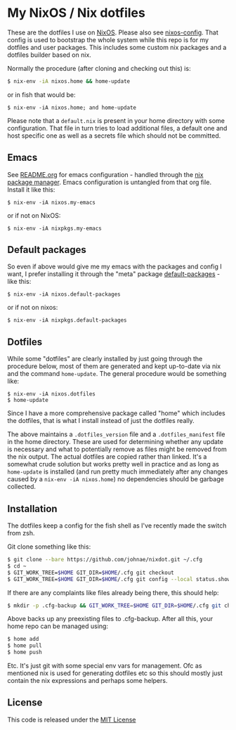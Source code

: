 # My NixOS / Nix dotfiles

These are the dotfiles I use on [NixOS](https://nixos.org). Please also see [nixos-config](https://github.com/johnae/nixos-config). That config is used to bootstrap the whole system while this repo is for my dotfiles and user packages. This includes some custom nix packages and a dotfiles builder based on nix.

Normally the procedure (after cloning and checking out this) is:

```sh
$ nix-env -iA nixos.home && home-update
```

or in fish that would be:
```fish
$ nix-env -iA nixos.home; and home-update
```

Please note that a `default.nix` is present in your home directory with some configuration. That file in turn tries to load additional files, a default one and host specific one as well as a secrets file which should not be committed.


## Emacs

See [README.org](.config/nixpkgs/packages/my-emacs/README.org) for emacs configuration - handled through the [nix package manager](https:nixos.org). Emacs configuration is untangled from that org file. Install it like this:

`$ nix-env -iA nixos.my-emacs`

or if not on NixOS:

`$ nix-env -iA nixpkgs.my-emacs`


## Default packages

So even if above would give me my emacs with the packages and config I want, I prefer installing it through the "meta" package [default-packages](.config/nixpkgs/overlays/default-packages.nix) - like this:

`$ nix-env -iA nixos.default-packages`

or if not on nixos:

`$ nix-env -iA nixpkgs.default-packages`


## Dotfiles

While some "dotfiles" are clearly installed by just going through the procedure below, most of them are generated and kept up-to-date via nix and the command `home-update`. The general procedure would be something like:

```
$ nix-env -iA nixos.dotfiles
$ home-update
```

Since I have a more comprehensive package called "home" which includes the dotfiles, that is what I install instead of just the dotfiles really.

The above maintains a `.dotfiles_version` file and a `.dotfiles_manifest` file in the home directory. These are used for determining whether any update is necessary and what to potentially remove as files might be removed from the nix output. The actual dotfiles are copied rather than linked. It's a somewhat crude solution but works pretty well in practice and as long as `home-update` is installed (and run pretty much immediately after any changes caused by a `nix-env -iA nixos.home`) no dependencies should be garbage collected.


## Installation

The dotfiles keep a config for the fish shell as I've recently made the switch from zsh.

Git clone something like this:

```sh
$ git clone --bare https://github.com/johnae/nixdot.git ~/.cfg
$ cd ~
$ GIT_WORK_TREE=$HOME GIT_DIR=$HOME/.cfg git checkout
$ GIT_WORK_TREE=$HOME GIT_DIR=$HOME/.cfg git config --local status.showUntrackedFiles no
```

If there are any complaints like files already being there, this should help:

```sh
$ mkdir -p .cfg-backup && GIT_WORK_TREE=$HOME GIT_DIR=$HOME/.cfg git checkout 2>&1 | egrep "\s+\." | awk '{print $1}' | xargs -I{} mv {} .cfg-backup/{}
```

Above backs up any preexisting files to .cfg-backup. After all this, your home repo can be managed using:

```sh
$ home add
$ home pull
$ home push
```

Etc. It's just git with some special env vars for management. Ofc as mentioned nix is used for generating dotfiles etc so this should mostly just contain the nix expressions and perhaps some helpers.


## License

This code is released under the [MIT License](http://opensource.org/licenses/MIT)